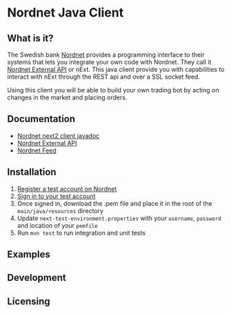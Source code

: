 # Nordnet Java Client

## What is it? 
The Swedish bank [Nordnet](https://www.nordnet.se) provides a programming interface to their systems that lets you integrate your own code with Nordnet. They call it [Nordnet External API](https://api.test.nordnet.se/api-docs/index.html) or nExt. This java client provide you with capabilities to interact with nExt through the REST api and over a SSL socket feed.

Using this client you will be able to build your own trading bot by acting on changes in the market and placing orders. 

## Documentation
- [Nordnet next2 client javadoc](http://example.com)
- [Nordnet External API](https://api.test.nordnet.se/api-docs/index.html)
- [Nordnet Feed](https://api.test.nordnet.se/next/2/api-docs/docs/feeds)

## Installation
1. [Register a test account on Nordnet](https://api.test.nordnet.se/account/register)
2. [Sign in to your test account](https://api.test.nordnet.se/login)
3. Once signed in, download the .pem file and place it in the root of the `main/java/resources` directory
4. Update `next-test-environment.properties` with your `username`, `password` and location of your `pemfile`
5. Run `mvn test` to run integration and unit tests 

## Examples

## Development

## Licensing

